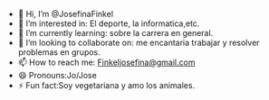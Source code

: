 - 👋 Hi, I’m @JosefinaFinkel
- 👀 I’m interested in: El deporte, la informatica,etc.
- 🌱 I’m currently learning: sobre la carrera en general.
- 💞️ I’m looking to collaborate on: me encantaria trabajar y resolver problemas en grupos.
- 📫 How to reach me: Finkeljosefina@gmail.com 
- 😄 Pronouns:Jo/Jose
- ⚡ Fun fact:Soy vegetariana y amo los animales.

<!---
JosefinaFinkel/JosefinaFinkel is a ✨ special ✨ repository because its `README.md` (this file) appears on your GitHub profile.
You can click the Preview link to take a look at your changes.
--->
